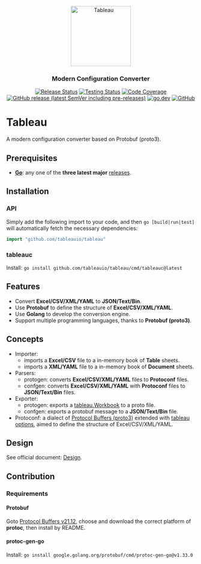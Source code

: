 <p align="center">
  <a href="https://tableauio.github.io/">
    <img alt="Tableau" src="https://avatars.githubusercontent.com/u/97329105?s=200&v=4" width="160">
  </a>
</p>

<h3 align="center">
  Modern Configuration Converter
</h3>

<p align="center">
    <a href="https://github.com/tableauio/tableau/actions/workflows/release.yml"><img src="https://github.com/tableauio/tableau/actions/workflows/release.yml/badge.svg" alt="Release Status"></a>
    <a href="https://github.com/tableauio/tableau/actions/workflows/testing.yml"><img src="https://github.com/tableauio/tableau/actions/workflows/testing.yml/badge.svg" alt="Testing Status"></a>
    <a href="https://codecov.io/gh/tableauio/tableau"><img src="https://codecov.io/gh/tableauio/tableau/branch/master/graph/badge.svg" alt="Code Coverage"></a>
    <a href="https://github.com/tableauio/tableau/releases"><img src="https://img.shields.io/github/v/release/tableauio/tableau?include_prereleases&style=flat-square"alt="GitHub release (latest SemVer including pre-releases)"></a>
    <a href="https://pkg.go.dev/github.com/tableauio/tableau"><img src="https://img.shields.io/badge/go.dev-reference-007d9c?logo=go&logoColor=white" alt="go.dev"></a>
    <a href="https://opensource.org/licenses/MIT"><img src="https://img.shields.io/github/license/tableauio/tableau?style=flat-square" alt="GitHub"></a>
</p>

# Tableau

A modern configuration converter based on Protobuf (proto3).

## Prerequisites

- **[Go](https://go.dev/)**: any one of the **three latest major** [releases](https://go.dev/doc/devel/release).

## Installation

### API

Simply add the following import to your code, and then `go [build|run|test]`
will automatically fetch the necessary dependencies:

```go
import "github.com/tableauio/tableau"
```

### tableauc

Install: `go install github.com/tableauio/tableau/cmd/tableauc@latest`

## Features

- Convert **Excel/CSV/XML/YAML** to **JSON/Text/Bin**.
- Use **Protobuf** to define the structure of **Excel/CSV/XML/YAML**.
- Use **Golang** to develop the conversion engine.
- Support multiple programming languages, thanks to **Protobuf (proto3)**.

## Concepts

- Importer:
  - imports a **Excel/CSV** file to a in-memory book of **Table** sheets.
  - imports a **XML/YAML** file to a in-memory book of **Document** sheets.
- Parsers:
  - protogen: converts **Excel/CSV/XML/YAML** files to **Protoconf** files.
  - confgen: converts **Excel/CSV/XML/YAML** with **Protoconf** files to **JSON/Text/Bin** files.
- Exporter:
  - protogen: exports a [tableau.Workbook](https://github.com/tableauio/tableau/blob/master/proto/tableau/protobuf/workbook.proto) to a proto file.
  - confgen: exports a protobuf message to a **JSON/Text/Bin** file.
- Protoconf: a dialect of [Protocol Buffers (proto3)](https://developers.google.com/protocol-buffers/docs/proto3) extended with [tableau options](https://github.com/tableauio/tableau/blob/master/proto/tableau/protobuf/tableau.proto), aimed to define the structure of Excel/CSV/XML/YAML.

## Design

See official document: [Design](https://tableauio.github.io/docs/design/overview/).

## Contribution

### Requirements

#### Protobuf

Goto [Protocol Buffers v21.12](https://github.com/protocolbuffers/protobuf/releases/tag/v21.12), choose and download the correct platform of **protoc**, then install by README.

#### protoc-gen-go

Install: `go install google.golang.org/protobuf/cmd/protoc-gen-go@v1.33.0`
